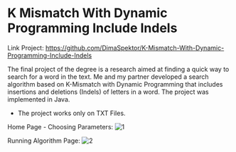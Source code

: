 # K Mismatch With Dynamic Programming Include Indels

Link Project: https://github.com/DimaSpektor/K-Mismatch-With-Dynamic-Programming-Include-Indels

The final project of the degree is a research aimed at finding a quick way to search for a word in the text. Me and my partner developed a search algorithm based on K-Mismatch with Dynamic Programming that includes insertions and deletions (Indels) of letters in a word. The project was implemented in Java.

* The project works only on TXT Files.

Home Page - Choosing Parameters:
![1](https://user-images.githubusercontent.com/26526551/59968598-aa5c4800-9544-11e9-91eb-906981c04868.JPG)

Running Algorithm Page:
![2](https://user-images.githubusercontent.com/26526551/59968610-f4452e00-9544-11e9-9243-cd3521b44a89.JPG)
